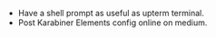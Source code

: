 - Have a shell prompt as useful as upterm terminal.
- Post Karabiner Elements config online on medium.
